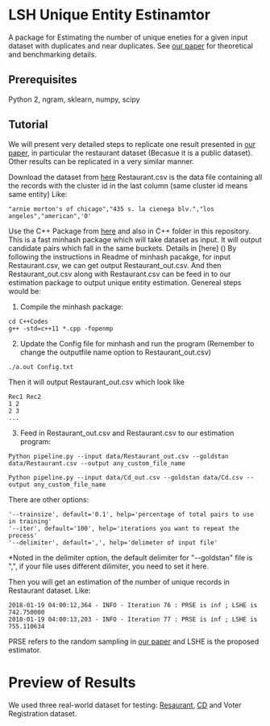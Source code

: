 # LSH Unique Entity Estinamtor
A package for Estimating the number of unique eneties for a given input dataset with duplicates and near duplicates. See [our paper](https://arxiv.org/pdf/1709.01190.pdf) for theoretical and benchmarking details. 

## Prerequisites
Python 2, ngram, sklearn, numpy, scipy

## Tutorial

We will present very detailed steps to replicate one result presented in [our paper](https://arxiv.org/pdf/1710.02690.pdf), in particular the restaurant dataset (Becasue it is a public dataset). Other results can be replicated in a very similar manner.

Download the dataset from [here](https://hpi.de/naumann/projects/data-quality-and-cleansing/dude-duplicate-detection.html#c114715)
Restaurant.csv is the data file containing all the records with the cluster id in the last column (same cluster id means same entity)
Like:
```
"arnie morton's of chicago","435 s. la cienega blv.","los angeles","american",'0'
```

Use the C++ Package from [here](http://rush.rice.edu/large-scale.html) and also in C++ folder in this repository. This is a fast minhash package which will take dataset as input. It will output candidate pairs which fall in the same buckets. Details in [here] () 
By following the instructions in Readme of minhash pacakge, for input Restaurant.csv, we can get output Restaurant_out.csv. And then Restaurant_out.csv along with Restaurant.csv can be feed in to our estimation package to output unique entity estimation.
Genereal steps would be:

1. Compile the minhash package:
```
cd C++Codes
g++ -std=c++11 *.cpp -fopenmp
```
2. Update the Config file for minhash and run the program (Remember to change the outputfile name option to Restaurant_out.csv)
```
./a.out Config.txt
```
Then it will output Restaurant_out.csv which look like 
```
Rec1 Rec2
1 2
2 3
...
```
3. Feed in Restaurant_out.csv and Restaurant.csv to our estimation program:

```
Python pipeline.py --input data/Restaurant_out.csv --goldstan data/Restaurant.csv --output any_custom_file_name
```

```
Python pipeline.py --input data/Cd_out.csv --goldstan data/Cd.csv --output any_custom_file_name
```

There are other options:
```
'--trainsize', default='0.1', help='percentage of total pairs to use in training'
'--iter', default='100', help='iterations you want to repeat the process'
'--delimiter', default=',', help='delimeter of input file'
```
*Noted in the delimiter option, the default delimiter for "--goldstan" file is ",", if your file uses different dilimiter, you need to set it here.

Then you will get an estimation of the number of unique records in Restaurant dataset.
Like:
```
2018-01-19 04:00:12,364 - INFO - Iteration 76 : PRSE is inf ; LSHE is 742.750000
2018-01-19 04:00:13,203 - INFO - Iteration 77 : PRSE is inf ; LSHE is 755.110634
```
PRSE refers to the random sampling in [our paper](https://arxiv.org/pdf/1710.02690.pdf) and LSHE is the proposed estimator.

# Preview of Results 
We used three real-world dataset for testing: [Resaurant](), [CD]() and Voter Registration dataset.
